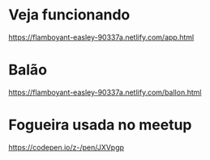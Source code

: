 # Veja funcionando

https://flamboyant-easley-90337a.netlify.com/app.html

# Balão

https://flamboyant-easley-90337a.netlify.com/ballon.html

# Fogueira usada no meetup

https://codepen.io/z-/pen/JXVpgp
